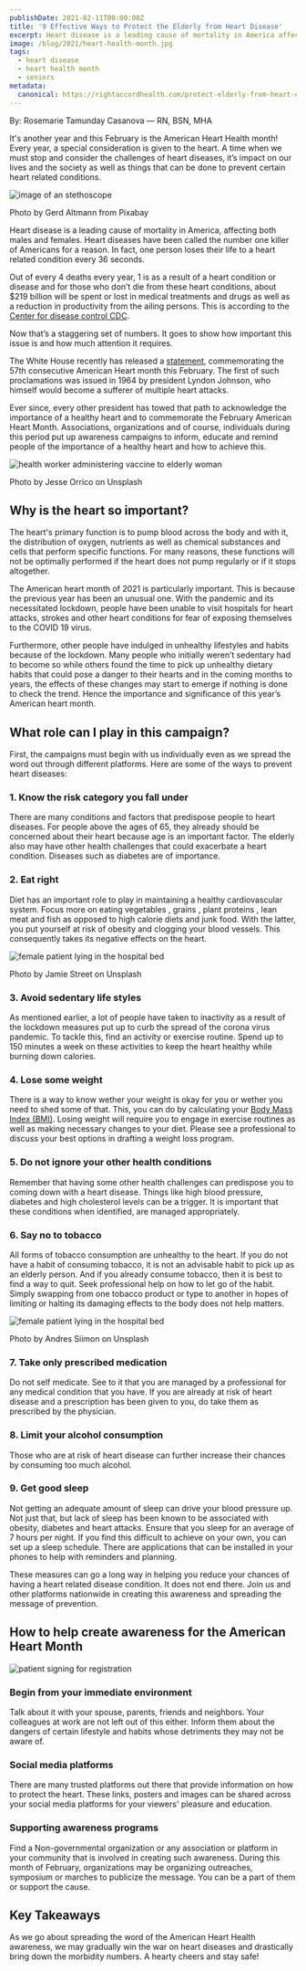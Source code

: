 ```yaml
---
publishDate: 2021-02-11T00:00:00Z
title: '9 Effective Ways to Protect the Elderly from Heart Disease'
excerpt: Heart disease is a leading cause of mortality in America affecting the elderly. These 9 tips can be used to prevent them from certain heart related conditions.
image: /blog/2021/heart-health-month.jpg
tags:
  - heart disease
  - heart health month
  - seniors
metadata:
  canonical: https://rightaccordhealth.com/protect-elderly-from-heart-disease
---
```




By: Rosemarie Tamunday Casanova — RN, BSN, MHA


It's another year and this February is the American Heart Health month! Every year, a special consideration is given to the heart. A time when we must stop and consider the challenges of heart diseases, it’s impact on our lives and the society as well as things that can be done to prevent certain heart related conditions.

![image of an stethoscope](/blog/2021/Gerd-Altmann-from-Pixabay.jpg)

Photo by Gerd Altmann from Pixabay

Heart disease is a leading cause of mortality in America, affecting both males and females. Heart diseases have been called the number one killer of Americans for a reason. In fact, one person loses their life to a heart related condition every 36 seconds.

Out of every 4 deaths every year, 1 is as a result of a heart condition or disease and for those who don’t die from these heart conditions, about $219 billion will be spent or lost in medical treatments and drugs as well as a reduction in productivity from the ailing persons. This is according to the [Center for disease control CDC](https://www.cdc.gov/heartdisease/facts.htm).

Now that’s a staggering set of numbers. It goes to show how important this issue is and how much attention it requires.

The White House recently has released a [statement](https://www.whitehouse.gov/briefing-room/presidential-actions/2021/02/03/proclamation-on-american-heart-month-2021/), commemorating the 57th consecutive American Heart month this February. The first of such proclamations was issued in 1964 by president Lyndon Johnson, who himself would become a sufferer of multiple heart attacks.

Ever since, every other president has towed that path to acknowledge the importance of a healthy heart and to commemorate the February American Heart Month. Associations, organizations and of course, individuals during this period put up awareness campaigns to inform, educate and remind people of the importance of a healthy heart and how to achieve this.

![health worker administering vaccine to elderly woman](/blog/2021/jesse-orrico-Us3AQvyOP-o-unsplash.jpg)

Photo by Jesse Orrico on Unsplash

Why is the heart so important?
------------------------------

The heart's primary function is to pump blood across the body and with it, the distribution of oxygen, nutrients as well as chemical substances and cells that perform specific functions. For many reasons, these functions will not be optimally performed if the heart does not pump regularly or if it stops altogether.

The American heart month of 2021 is particularly important. This is because the previous year has been an unusual one. With the pandemic and its necessitated lockdown, people have been unable to visit hospitals for heart attacks, strokes and other heart conditions for fear of exposing themselves to the COVID 19 virus.

Furthermore, other people have indulged in unhealthy lifestyles and habits because of the lockdown. Many people who initially weren’t sedentary had to become so while others found the time to pick up unhealthy dietary habits that could pose a danger to their hearts and in the coming months to years, the effects of these changes may start to emerge if nothing is done to check the trend. Hence the importance and significance of this year’s American heart month.

What role can I play in this campaign?
--------------------------------------

First, the campaigns must begin with us individually even as we spread the word out through different platforms. Here are some of the ways to prevent heart diseases:

### 1\. Know the risk category you fall under

There are many conditions and factors that predispose people to heart diseases. For people above the ages of 65, they already should be concerned about their heart because age is an important factor. The elderly also may have other health challenges that could exacerbate a heart condition. Diseases such as diabetes are of importance.

### 2\. Eat right

Diet has an important role to play in maintaining a healthy cardiovascular system. Focus more on eating vegetables , grains , plant proteins , lean meat and fish as opposed to high calorie diets and junk food. With the latter, you put yourself at risk of obesity and clogging your blood vessels. This consequently takes its negative effects on the heart.

![female patient lying in the hospital bed](/blog/2021/jamie-street-i-doci67oF8-unsplash.jpg)

Photo by Jamie Street on Unsplash

### 3\. Avoid sedentary life styles

As mentioned earlier, a lot of people have taken to inactivity as a result of the lockdown measures put up to curb the spread of the corona virus pandemic. To tackle this, find an activity or exercise routine. Spend up to 150 minutes a week on these activities to keep the heart healthy while burning down calories.

### 4\. Lose some weight

There is a way to know wether your weight is okay for you or wether you need to shed some of that. This, you can do by calculating your [Body Mass Index (BMI)](https://www.cdc.gov/healthyweight/assessing/bmi/adult_bmi/english_bmi_calculator/bmi_calculator.html). Losing weight will require you to engage in exercise routines as well as making necessary changes to your diet. Please see a professional to discuss your best options in drafting a weight loss program.

### 5\. Do not ignore your other health conditions

Remember that having some other health challenges can predispose you to coming down with a heart disease. Things like high blood pressure, diabetes and high cholesterol levels can be a trigger. It is important that these conditions when identified, are managed appropriately.

### 6\. Say no to tobacco

All forms of tobacco consumption are unhealthy to the heart. If you do not have a habit of consuming tobacco, it is not an advisable habit to pick up as an elderly person. And if you already consume tobacco, then it is best to find a way to quit. Seek professional help on how to let go of the habit. Simply swapping from one tobacco product or type to another in hopes of limiting or halting its damaging effects to the body does not help matters.

![female patient lying in the hospital bed](/blog/2021/andres-siimon.jpg)

Photo by Andres Siimon on Unsplash

### 7\. Take only prescribed medication

Do not self medicate. See to it that you are managed by a professional for any medical condition that you have. If you are already at risk of heart disease and a prescription has been given to you, do take them as prescribed by the physician.

### 8\. Limit your alcohol consumption

Those who are at risk of heart disease can further increase their chances by consuming too much alcohol.

### 9\. Get good sleep

Not getting an adequate amount of sleep can drive your blood pressure up. Not just that, but lack of sleep has been known to be associated with obesity, diabetes and heart attacks. Ensure that you sleep for an average of 7 hours per night. If you find this difficult to achieve on your own, you can set up a sleep schedule. There are applications that can be installed in your phones to help with reminders and planning.

These measures can go a long way in helping you reduce your chances of having a heart related disease condition. It does not end there. Join us and other platforms nationwide in creating this awareness and spreading the message of prevention.

How to help create awareness for the American Heart Month
---------------------------------------------------------

![patient signing for registration](/blog/2021/42311763_m.jpg)

### Begin from your immediate environment

Talk about it with your spouse, parents, friends and neighbors. Your colleagues at work are not left out of this either. Inform them about the dangers of certain lifestyle and habits whose detriments they may not be aware of.

### Social media platforms

There are many trusted platforms out there that provide information on how to protect the heart. These links, posters and images can be shared across your social media platforms for your viewers' pleasure and education.

### Supporting awareness programs

Find a Non-governmental organization or any association or platform in your community that is involved in creating such awareness. During this month of February, organizations may be organizing outreaches, symposium or marches to publicize the message. You can be a part of them or support the cause.

Key Takeaways
-------------

As we go about spreading the word of the American Heart Health awareness, we may gradually win the war on heart diseases and drastically bring down the morbidity numbers. A hearty cheers and stay safe!
